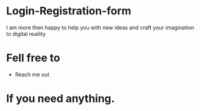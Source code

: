 # Login-Registration-form
I am more then happy to help you with new ideas and craft your imagination to digital reaility 
# Fell free to 
- Reach me out 
# If you need anything.